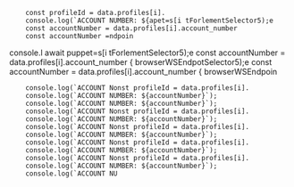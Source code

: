 
        const profileId = data.profiles[i].
        console.log(`ACCOUNT NUMBER: ${apet=s[i tForlementSelector5);e
        const accountNumber = data.profiles[i].account_number
        const accountNumber =ndpoin
console.l await puppet=s[i tForlementSelector5);e
        const accountNumber = data.profiles[i].account_number
                    { browserWSEndpotSelector5);e
        const accountNumber = data.profiles[i].account_number
                    { browserWSEndpoin

        console.log(`ACCOUNT Nonst profileId = data.profiles[i].
        console.log(`ACCOUNT NUMBER: ${accountNumber}`);
        console.log(`ACCOUNT NUMBER: ${accountNumber}`);
        console.log(`ACCOUNT Nonst profileId = data.profiles[i].
        console.log(`ACCOUNT NUMBER: ${accountNumber}`);
        console.log(`ACCOUNT Nonst profileId = data.profiles[i].
        console.log(`ACCOUNT NUMBER: ${accountNumber}`);
        console.log(`ACCOUNT Nonst profileId = data.profiles[i].
        console.log(`ACCOUNT NUMBER: ${accountNumber}`);
        console.log(`ACCOUNT Nonst profileId = data.profiles[i].
        console.log(`ACCOUNT NUMBER: ${accountNumber}`);
        console.log(`ACCOUNT NU
